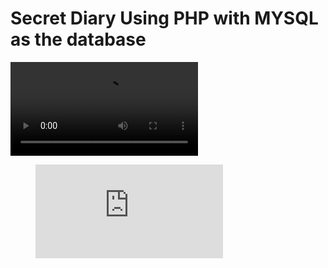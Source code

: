 # Secret Diary Using PHP with MYSQL as the database

![Video](Secret-Diary-using-PHP/code.mp4)
<figure class="video_container">
  <iframe src="https://drive.google.com/file/d/1YY6Nofv4H_DBSGV7pXhwb_HuKDRQ9IF2/preview" frameborder="0" allowfullscreen="true"> </iframe>
</figure>

<!-- ![Video](https://drive.google.com/file/d/1YY6Nofv4H_DBSGV7pXhwb_HuKDRQ9IF2/view?usp=sharing) -->